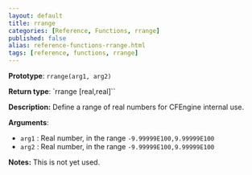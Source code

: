 ```yaml
---
layout: default
title: rrange
categories: [Reference, Functions, rrange]
published: false
alias: reference-functions-rrange.html
tags: [reference, functions, rrange]
---
```


**Prototype**: `rrange(arg1, arg2)`

**Return type**: `rrange [real,real]``

**Description:** Define a range of real numbers for CFEngine internal use.

**Arguments**:

* `arg1` : Real number, in the range `-9.99999E100,9.99999E100`
* `arg2` : Real number, in the range `-9.99999E100,9.99999E100`

**Notes:**
This is not yet used.
